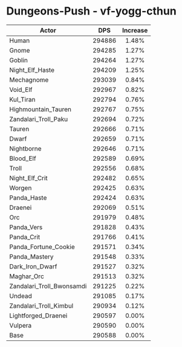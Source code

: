 # Dungeons-Push - vf-yogg-cthun
| Actor | DPS | Increase |
|---|:---:|:---:|
|Human|294886|1.48%|
|Gnome|294285|1.27%|
|Goblin|294264|1.27%|
|Night_Elf_Haste|294209|1.25%|
|Mechagnome|293039|0.84%|
|Void_Elf|292967|0.82%|
|Kul_Tiran|292794|0.76%|
|Highmountain_Tauren|292767|0.75%|
|Zandalari_Troll_Paku|292694|0.72%|
|Tauren|292666|0.71%|
|Dwarf|292659|0.71%|
|Nightborne|292646|0.71%|
|Blood_Elf|292589|0.69%|
|Troll|292556|0.68%|
|Night_Elf_Crit|292482|0.65%|
|Worgen|292425|0.63%|
|Panda_Haste|292424|0.63%|
|Draenei|292069|0.51%|
|Orc|291979|0.48%|
|Panda_Vers|291828|0.43%|
|Panda_Crit|291766|0.41%|
|Panda_Fortune_Cookie|291571|0.34%|
|Panda_Mastery|291548|0.33%|
|Dark_Iron_Dwarf|291527|0.32%|
|Maghar_Orc|291513|0.32%|
|Zandalari_Troll_Bwonsamdi|291225|0.22%|
|Undead|291085|0.17%|
|Zandalari_Troll_Kimbul|290934|0.12%|
|Lightforged_Draenei|290597|0.00%|
|Vulpera|290590|0.00%|
|Base|290588|0.00%|
